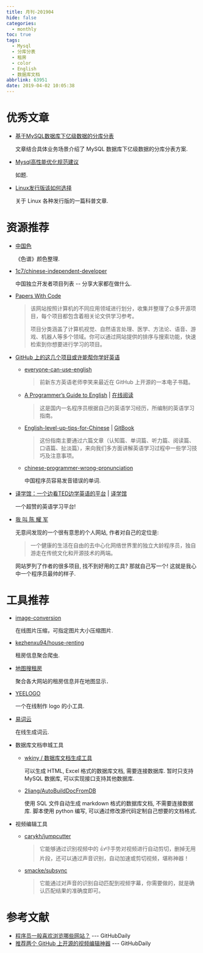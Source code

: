 ```yaml
---
title: 月刊-201904
hide: false
categories:
  - monthly
toc: true
tags:
  - Mysql
  - 分库分表
  - 租房
  - color
  - English
  - 数据库文档
abbrlink: 63951
date: 2019-04-02 10:05:38
---
```


# 优秀文章

* [基于MySQL数据库下亿级数据的分库分表](<https://mp.weixin.qq.com/s?__biz=MzAwNDE2NTgzNQ==&mid=2247485604&idx=1&sn=b33c074272157c5a062702eed0416b02&chksm=9b315100ac46d8164b7744664b61f84ff2d4470034f63dad3c345adf1d5991e1efe6ed3df9a3&mpshare=1&scene=1&srcid=0128omjq6nZVtZnkaonwXeOh#rd>) 

  文章结合具体业务场景介绍了 MySQL 数据库下亿级数据的分库分表方案. 

* [Mysql高性能优化规范建议](<https://mp.weixin.qq.com/s?__biz=MzI4Njc5NjM1NQ==&mid=2247487992&idx=1&sn=f1b7600c11c19d088140728d79c58d22&chksm=ebd62ed4dca1a7c2b8f8c97d2660edbc8fe73c0e6e87adfd39d0fc596b8aaa7c1473814c2c61&mpshare=1&scene=1&srcid=#rd>) 

  如题. 

* [Linux发行版该如何选择](<https://mp.weixin.qq.com/s?__biz=MzI4MDEwNzAzNg==&mid=2649445460&idx=1&sn=e6ae88e6a20d31e3ff5d73829fd2bde5&chksm=f3a27527c4d5fc31a1b87a1c70852082de8998445dab16095f9bb37e3a9091e95667bf3aeb09&mpshare=1&scene=1&srcid=#rd>) 

  关于 Linux 各种发行版的一篇科普文章. 

<!-- more -->


# 资源推荐

* [中国色](<http://zhongguose.com/#xiayunhui>) 

  《色谱》颜色整理. 

* [1c7/chinese-independent-developer](<https://github.com/1c7/chinese-independent-developer>) 

  中国独立开发者项目列表 -- 分享大家都在做什么. 

* [Papers With Code](<https://paperswithcode.com/>) 

  > 该网站按照计算机的不同应用领域进行划分，收集并整理了众多开源项目，每个项目都包含着相关论文供学习参考。
  >
  > 项目分类涵盖了计算机视觉、自然语言处理、医学、方法论、语音、游戏、机器人等多个领域。你可以通过网站提供的排序与搜索功能，快速检索到你想要进行学习的项目。

* [GitHub 上的这几个项目或许能帮你学好英语](<https://mp.weixin.qq.com/s?__biz=MzAxOTcxNTIwNQ==&mid=2457914975&idx=1&sn=221b34aba23d7639dad77340716d3db9&chksm=8cb6abb5bbc122a33cd4fc54a88fb33e09229f545d56579c810cfc94328b5188e84535da88c7&mpshare=1&scene=1&srcid=#rd>) 

  * [everyone-can-use-english](<https://github.com/xiaolai/everyone-can-use-english>) 

    >  前新东方英语老师李笑来最近在 GitHub 上开源的一本电子书籍。

  * [A Programmer’s Guide to English](<https://github.com/yujiangshui/A-Programmers-Guide-to-English>) | [在线阅读](<https://a-programmers-guide-to-english.harryyu.me/>) 

    > 这是国内一名程序员根据自己的英语学习经历，所编制的英语学习指南。

  * [English-level-up-tips-for-Chinese](<https://github.com/byoungd/English-level-up-tips-for-Chinese>) | [GitBook](<https://byoungd.gitbook.io/english-level-up-tips/>) 

    > 这份指南主要通过六篇文章（认知篇、单词篇、听力篇、阅读篇、口语篇、扯淡篇），来向我们多方面讲解英语学习过程中一些学习技巧及注意事项。

  * [chinese-programmer-wrong-pronunciation](<https://github.com/shimohq/chinese-programmer-wrong-pronunciation>) 

    中国程序员容易发音错误的单词. 

* [译学馆：一个边看TED边学英语的平台](<https://mp.weixin.qq.com/s?__biz=MzIxMjI1MDcyMQ==&mid=2247512511&idx=3&sn=4f121960892eb63dfd7763b372757300&chksm=974a08b1a03d81a7b18c5d1a717db0f2eba3be34ace8e347a7f1811e21c645c50de692462c47&mpshare=1&scene=1&srcid=#rd>) | [译学馆](<https://www.yxgapp.com/>) 

  一个超赞的英语学习平台! 

* [我 叫 陈 耀 军](<https://eureka.name/>) 

  无意间发现的一个很有意思的个人网站, 作者对自己的定位是: 

  > 一个健康的生活在自由的去中心化网络世界里的独立大龄程序员，独自游走在传统文化和开源技术的两端。

  网站罗列了作者的很多项目, 找不到好用的工具? 那就自己写一个! 这就是我心中一个程序员最帅的样子. 



# 工具推荐

* [image-conversion](<http://www.wangyulue.com/assets/image-comversion/example/index.html>) 

  在线图片压缩，可指定图片大小压缩图片. 

* [kezhenxu94/house-renting](<https://github.com/kezhenxu94/house-renting>) 

  租房信息聚合爬虫. 

* [地图搜租房](<https://woyaozufang.live/#/Map?city=%E5%B9%BF%E5%B7%9E&toPrice=50&source=>)　

  聚合各大网站的租房信息并在地图显示．

* [YEELOGO](<http://yeelogo.com/#/>) 

  一个在线制作 logo 的小工具. 

* [易词云](<http://yciyun.com/>) 

  在线生成词云. 
  
* 数据库文档申城工具

  * [wkiny / 数据库文档生成工具](<https://gitee.com/shiqiyue/dbDocGenerator>) 

    可以生成 HTML, Excel 格式的数据库文档, 需要连接数据库. 暂时只支持 MySQL 数据库, 可以实现接口支持其他数据库. 

  * [2liang/AutoBuildDocFromDB](<https://github.com/2liang/AutoBuildDocFromDB>) 

    使用 SQL 文件自动生成 markdown 格式的数据库文档, 不需要连接数据库. 脚本使用 python 编写, 可以通过修改源代码定制自己想要的文档格式. 

* 视频编辑工具

  * [carykh/jumpcutter](<https://github.com/carykh/jumpcutter>) 

    > 它能够通过识别视频中的 👍👎手势对视频进行自动剪切，删掉无用片段，还可以通过声音识别，自动加速或剪切视频，堪称神器！

  * [smacke/subsync](<https://github.com/smacke/subsync>) 

    > 它能通过对声音的识别自动匹配到视频字幕，你需要做的，就是确认匹配结果的准确度即可。

# 参考文献

* [程序员一般喜欢浏览哪些网站？](<https://mp.weixin.qq.com/s?__biz=MzAxOTcxNTIwNQ==&mid=2457915010&idx=1&sn=8c5fdc01b41474d5159b1325aa0fb1a8&chksm=8cb6ab68bbc1227e9074ed8464b120bcf717df53c09ec95fdb51f410cd895fc805dc18191075&mpshare=1&scene=1&srcid=#rd>)    ---   GitHubDaily 
* [推荐两个 GitHub 上开源的视频编辑神器](<https://mp.weixin.qq.com/s?__biz=MzAxOTcxNTIwNQ==&mid=2457915132&idx=1&sn=6c8db72d9975329c46c8873736be9f1e&chksm=8cb6ab16bbc122005b4ef60c4bee3bd4ad23599cdb7be05d7370d1cd70d440b52afc021e43e9&mpshare=1&scene=1&srcid=#rd>)   ---   GitHubDaily
